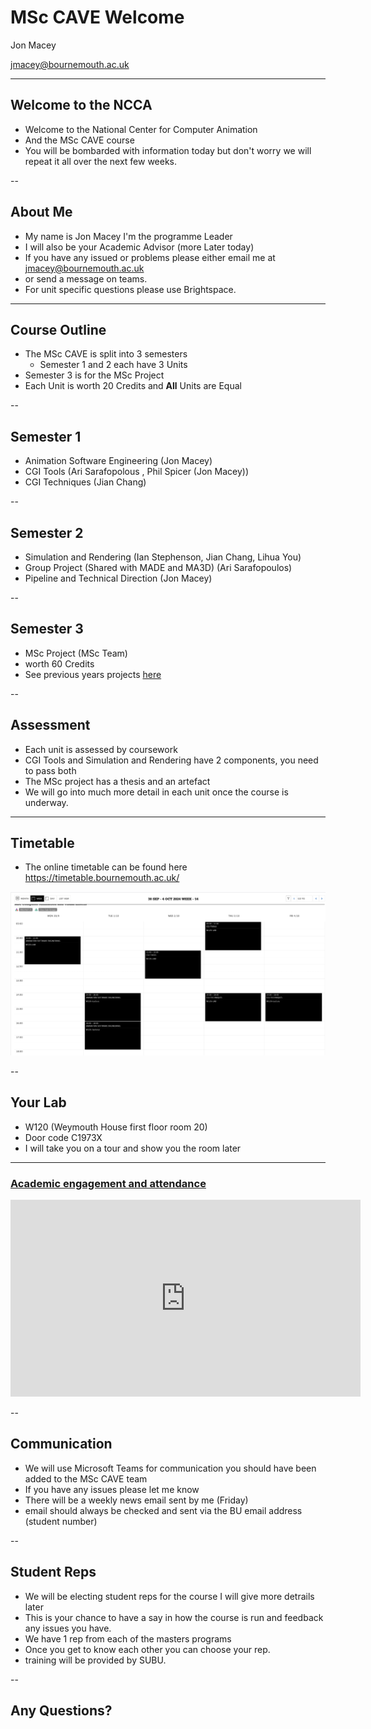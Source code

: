 # MSc CAVE Welcome 

Jon Macey

jmacey@bournemouth.ac.uk

---

## Welcome to the NCCA

- Welcome to the National Center for Computer Animation
- And the MSc CAVE course
- You will be bombarded with information today but don't worry we will repeat it all over the next few weeks.

--

## About Me

- My name is Jon Macey I'm the programme Leader 
- I will also be your Academic Advisor (more Later today)
- If you have any issued or problems please either email me at jmacey@bournemouth.ac.uk
- or send a message on teams.
- For unit specific questions please use Brightspace.


---

## Course Outline

- The MSc CAVE is split into 3 semesters
  -  Semester 1 and 2 each have 3 Units
- Semester 3 is for the MSc Project
- Each Unit is worth 20 Credits and **All** Units are Equal

--

## Semester 1

- Animation Software Engineering (Jon Macey)
- CGI Tools (Ari Sarafopolous , Phil Spicer (Jon Macey))
- CGI Techniques (Jian Chang)

--

## Semester 2

- Simulation and Rendering (Ian Stephenson, Jian Chang, Lihua You)
- Group Project (Shared with MADE and MA3D)  (Ari Sarafopoulos)
- Pipeline and Technical Direction (Jon Macey)

--

## Semester 3

- MSc Project (MSc Team)
- worth 60 Credits
- See previous years projects [here](https://nccastaff.bournemouth.ac.uk/jmacey/MastersProject/) 

--

## Assessment

- Each unit is assessed by coursework
- CGI Tools and Simulation and Rendering have 2 components, you need to pass both
- The MSc project has a thesis and an artefact
- We will go into much more detail in each unit once the course is underway.

---

## Timetable

- The online timetable can be found here https://timetable.bournemouth.ac.uk/

![](timetable.png)

--


## Your Lab

- W120 (Weymouth House first floor room 20)
- Door code C1973X
- I will take you on a tour and show you the room later


---

### [Academic engagement and attendance](https://www.bournemouth.ac.uk/students/learning/academic-engagement-attendance)

<iframe width="560" height="315" src="https://www.youtube.com/embed/sQdtaQEJepQ?si=QSTsMyj-Yv-hw4ne" title="YouTube video player" frameborder="0" allow="accelerometer; autoplay; clipboard-write; encrypted-media; gyroscope; picture-in-picture; web-share" referrerpolicy="strict-origin-when-cross-origin" allowfullscreen></iframe>

--

## Communication

- We will use Microsoft Teams for communication you should have been added to the MSc CAVE team
- If you have any issues please let me know
- There will be a weekly news email sent by me (Friday)
- email should always be checked and sent via the BU email address (student number)


--

## Student Reps

- We will be electing student reps for the course I will give more detrails later
- This is your chance to have a say in how the course is run and feedback any issues you have.
- We have 1 rep from each of the masters programs
- Once you get to know each other you can choose your rep.
- training will be provided by SUBU.


--


## Any Questions?







